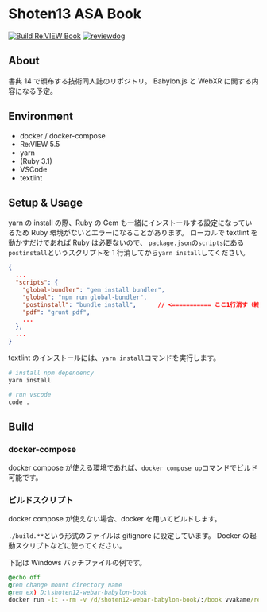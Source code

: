 # Shoten13 ASA Book

[![Build Re:VIEW Book](https://github.com/drumath2237/shoten14-deepdive-babylon-webxr-book/actions/workflows/build.yml/badge.svg)](https://github.com/drumath2237/shoten14-deepdive-babylon-webxr-book/actions/workflows/build.yml)
[![reviewdog](https://github.com/drumath2237/shoten14-deepdive-babylon-webxr-book/actions/workflows/textlint.yml/badge.svg)](https://github.com/drumath2237/shoten14-deepdive-babylon-webxr-book/actions/workflows/textlint.yml)

## About

書典 14 で頒布する技術同人誌のリポジトリ。
Babylon.js と WebXR に関する内容になる予定。

## Environment

- docker / docker-compose
- Re:VIEW 5.5
- yarn
- (Ruby 3.1)
- VSCode
- textlint

## Setup & Usage

yarn の install の際、Ruby の Gem も一緒にインストールする設定になっているため
Ruby 環境がないとエラーになることがあります。
ローカルで textlint を動かすだけであれば Ruby は必要ないので、
`package.json`の`scripts`にある`postinstall`というスクリプトを 1 行消してから`yarn install`してください。

```json :package.json
{
  ...
  "scripts": {
    "global-bundler": "gem install bundler",
    "global": "npm run global-bundler",
    "postinstall": "bundle install",      // <=========== ここ1行消す（終わったら戻す）
    "pdf": "grunt pdf",
	...
  },
  ...
}
```

textlint のインストールには、`yarn install`コマンドを実行します。

```bash
# install npm dependency
yarn install

# run vscode
code .
```

## Build

### docker-compose

docker compose が使える環境であれば、`docker compose up`コマンドでビルド可能です。

### ビルドスクリプト

docker compose が使えない場合、docker を用いてビルドします。

`./build.**`という形式のファイルは gitignore に設定しています。
Docker の起動スクリプトなどに使ってください。

下記は Windows バッチファイルの例です。

```bat
@echo off
@rem change mount directory name
@rem ex) D:\shoten12-webar-babylon-book
docker run -it --rm -v /d/shoten12-webar-babylon-book/:/book vvakame/review:5.5 /bin/bash -ci "cd /book/articles && review-pdfmaker config.yml"
```

